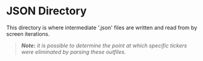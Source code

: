 # JSON Directory

This directory is where intermediate '.json' files are written and read from by screen iterations.

> **_Note:_** _it is possible to determine the point at which specific tickers were eliminated by parsing these outfiles._
